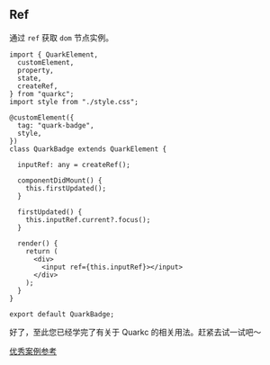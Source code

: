 ## Ref
通过 `ref` 获取 `dom` 节点实例。
```tsx
import { QuarkElement,
  customElement,
  property,
  state,
  createRef,
} from "quarkc";
import style from "./style.css";

@customElement({
  tag: "quark-badge",
  style,
})
class QuarkBadge extends QuarkElement {

  inputRef: any = createRef();

  componentDidMount() {
    this.firstUpdated();
  }

  firstUpdated() {
    this.inputRef.current?.focus();
  }

  render() {
    return (
      <div>
        <input ref={this.inputRef}></input>
      </div>
    );
  }
}

export default QuarkBadge;
```

好了，至此您已经学完了有关于 Quarkc 的相关用法。赶紧去试一试吧～

[优秀案例参考](#/en-US/docs/example)